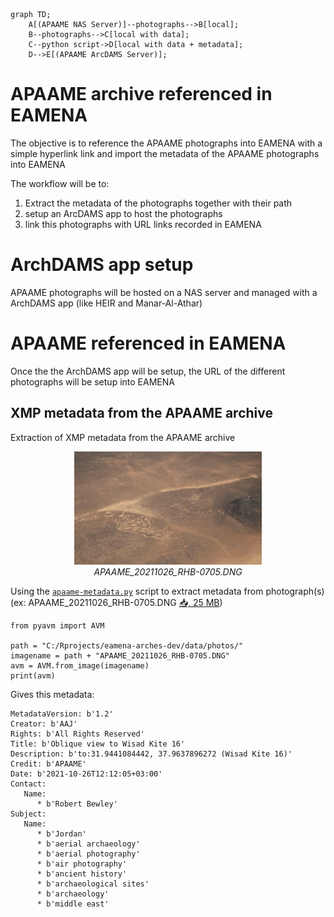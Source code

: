 
```mermaid
graph TD;
    A[(APAAME NAS Server)]--photographs-->B[local];
    B--photographs-->C[local with data];
    C--python script->D[local with data + metadata];
    D-->E[(APAAME ArcDAMS Server)];
```

# APAAME archive referenced in EAMENA

The objective is to reference the APAAME photographs into EAMENA with a simple hyperlink link and import the metadata of the APAAME photographs into EAMENA 

The workflow will be to:

1. Extract the metadata of the photographs together with their path
2. setup an ArcDAMS app to host the photographs
3. link this photographs with URL links recorded in EAMENA

# ArchDAMS app setup

APAAME photographs will be hosted on a NAS server and managed with a ArchDAMS app (like HEIR and Manar-Al-Athar)

# APAAME referenced in EAMENA

Once the the ArchDAMS app will be setup, the URL of the different photographs will be setup into EAMENA

## XMP metadata from the APAAME archive

Extraction of XMP metadata from the APAAME archive
  
<p align="center">
  <img alt="img-name" src="www/APAAME_20211026_RHB-0705.png" width="300">
  <br>
    <em>APAAME_20211026_RHB-0705.DNG</em>
</p>
  
Using the [`apaame-metadata.py`](https://github.com/eamena-oxford/eamena-arches-dev/blob/main/functions/Python/apaame-metadata.py) script to extract metadata from photograph(s) (ex: APAAME_20211026_RHB-0705.DNG [📥, 25 MB](https://github.com/eamena-oxford/eamena-arches-dev/raw/main/data/photos/APAAME_20211026_RHB-0705.DNG)) 
  

```
from pyavm import AVM

path = "C:/Rprojects/eamena-arches-dev/data/photos/"
imagename = path + "APAAME_20211026_RHB-0705.DNG"
avm = AVM.from_image(imagename)
print(avm)
```

Gives this metadata:

```
MetadataVersion: b'1.2'
Creator: b'AAJ'
Rights: b'All Rights Reserved'
Title: b'Oblique view to Wisad Kite 16'
Description: b'to:31.9441084442, 37.9637896272 (Wisad Kite 16)'
Credit: b'APAAME'
Date: b'2021-10-26T12:12:05+03:00'
Contact:
   Name:
      * b'Robert Bewley'
Subject:
   Name:
      * b'Jordan'
      * b'aerial archaeology'
      * b'aerial photography'
      * b'air photography'
      * b'ancient history'
      * b'archaeological sites'
      * b'archaeology'
      * b'middle east'
```